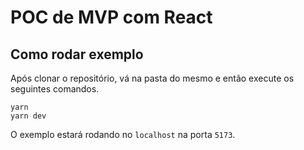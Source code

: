 # POC de MVP com React

## Como rodar exemplo

Após clonar o repositório, vá na pasta do mesmo e então execute os seguintes comandos.

```
yarn
yarn dev
```

O exemplo estará rodando no `localhost` na porta `5173`.
